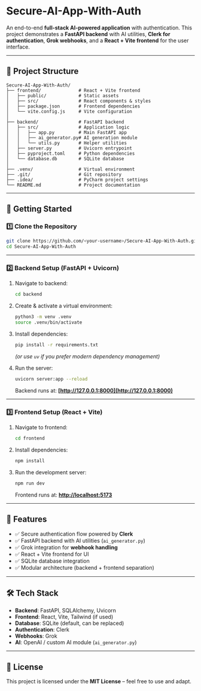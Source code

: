 # Secure-AI-App-With-Auth

An end-to-end **full-stack AI-powered application** with authentication.
This project demonstrates a **FastAPI backend** with AI utilities, **Clerk for authentication**, **Grok webhooks**, and a **React + Vite frontend** for the user interface.

---

## 📂 Project Structure

```
Secure-AI-App-With-Auth/
├── frontend/              # React + Vite frontend
│   ├── public/            # Static assets
│   ├── src/               # React components & styles
│   ├── package.json       # Frontend dependencies
│   └── vite.config.js     # Vite configuration
│
├── backend/               # FastAPI backend
│   ├── src/               # Application logic
│   │   ├── app.py         # Main FastAPI app
│   │   ├── ai_generator.py# AI generation module
│   │   └── utils.py       # Helper utilities
│   ├── server.py          # Uvicorn entrypoint
│   ├── pyproject.toml     # Python dependencies
│   └── database.db        # SQLite database
│
├── .venv/                 # Virtual environment
├── .git/                  # Git repository
├── .idea/                 # PyCharm project settings
└── README.md              # Project documentation
```

---

## 🚀 Getting Started

### 1️⃣ Clone the Repository

```bash
git clone https://github.com/<your-username>/Secure-AI-App-With-Auth.git
cd Secure-AI-App-With-Auth
```

---

### 2️⃣ Backend Setup (FastAPI + Uvicorn)

1. Navigate to backend:

   ```bash
   cd backend
   ```

2. Create & activate a virtual environment:

   ```bash
   python3 -m venv .venv
   source .venv/bin/activate
   ```

3. Install dependencies:

   ```bash
   pip install -r requirements.txt
   ```

   *(or use `uv` if you prefer modern dependency management)*

4. Run the server:

   ```bash
   uvicorn server:app --reload
   ```

   Backend runs at: **[http://127.0.0.1:8000](http://127.0.0.1:8000)**

---

### 3️⃣ Frontend Setup (React + Vite)

1. Navigate to frontend:

   ```bash
   cd frontend
   ```

2. Install dependencies:

   ```bash
   npm install
   ```

3. Run the development server:

   ```bash
   npm run dev
   ```

   Frontend runs at: **[http://localhost:5173](http://localhost:5173)**

---

## 🔑 Features

* ✅ Secure authentication flow powered by **Clerk**
* ✅ FastAPI backend with AI utilities (`ai_generator.py`)
* ✅ Grok integration for **webhook handling**
* ✅ React + Vite frontend for UI
* ✅ SQLite database integration
* ✅ Modular architecture (backend + frontend separation)

---

## 🛠 Tech Stack

* **Backend**: FastAPI, SQLAlchemy, Uvicorn
* **Frontend**: React, Vite, Tailwind (if used)
* **Database**: SQLite (default, can be replaced)
* **Authentication**: Clerk
* **Webhooks**: Grok
* **AI**: OpenAI / custom AI module (`ai_generator.py`)

---

## 📜 License

This project is licensed under the **MIT License** – feel free to use and adapt.
